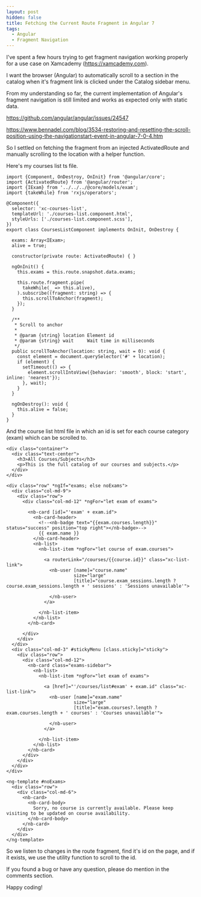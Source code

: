 ```yaml
---
layout: post
hidden: false
title: Fetching the Current Route Fragment in Angular 7
tags:
  - Angular
  - Fragment Navigation
---
```

I've spent a few hours trying to get fragment navigation working properly for a use case on Xamcademy (https://xamcademy.com).

I want the browser (Angular) to automatically scroll to a section in the catalog when it's fragment link is clicked under the Catalog sidebar menu.

From my understanding so far, the current implementation of Angular's fragment navigation is still limited and works as expected only with static data.

https://github.com/angular/angular/issues/24547

https://www.bennadel.com/blog/3534-restoring-and-resetting-the-scroll-position-using-the-navigationstart-event-in-angular-7-0-4.htm

So I settled on fetching the fragment from an injected ActivatedRoute and manually scrolling to the location with a helper function.

Here's my courses list ts file.

```
import {Component, OnDestroy, OnInit} from '@angular/core';
import {ActivatedRoute} from '@angular/router';
import {IExam} from '../../../@core/models/exam';
import {takeWhile} from 'rxjs/operators';

@Component({
  selector: 'xc-courses-list',
  templateUrl: './courses-list.component.html',
  styleUrls: ['./courses-list.component.scss'],
})
export class CoursesListComponent implements OnInit, OnDestroy {

  exams: Array<IExam>;
  alive = true;

  constructor(private route: ActivatedRoute) { }

  ngOnInit() {
    this.exams = this.route.snapshot.data.exams;

    this.route.fragment.pipe(
      takeWhile(_ => this.alive),
    ).subscribe((fragment: string) => {
      this.scrollToAnchor(fragment);
    });
  }

  /**
   * Scroll to anchor
   *
   * @param {string} location Element id
   * @param {string} wait     Wait time in milliseconds
   */
  public scrollToAnchor(location: string, wait = 0): void {
    const element = document.querySelector('#' + location);
    if (element) {
      setTimeout(() => {
        element.scrollIntoView({behavior: 'smooth', block: 'start', inline: 'nearest'});
      }, wait);
    }
  }

  ngOnDestroy(): void {
    this.alive = false;
  }
}
```

And the course list html file in which an id is set for each course category (exam) which can be scrolled to.

```
<div class="container">
  <div class="text-center">
    <h3>All Courses/Subjects</h3>
    <p>This is the full catalog of our courses and subjects.</p>
  </div>
</div>

<div class="row" *ngIf="exams; else noExams">
  <div class="col-md-9">
    <div class="row">
      <div class="col-md-12" *ngFor="let exam of exams">

        <nb-card [id]="'exam' + exam.id">
          <nb-card-header>
            <!--<nb-badge text="{{exam.courses.length}}" status="success" position="top right"></nb-badge>-->
            {{ exam.name }}
          </nb-card-header>
          <nb-list>
            <nb-list-item *ngFor="let course of exam.courses">

              <a routerLink="/courses/{{course.id}}" class="xc-list-link">
                <nb-user [name]="course.name"
                         size="large"
                         [title]="course.exam_sessions.length ? course.exam_sessions.length + ' sessions' : 'Sessions unavailable'">

                </nb-user>
              </a>
              
            </nb-list-item>
          </nb-list>
        </nb-card>

      </div>
    </div>
  </div>
  <div class="col-md-3" #stickyMenu [class.sticky]="sticky">
    <div class="row">
      <div class="col-md-12">
        <nb-card class="exams-sidebar">
          <nb-list>
            <nb-list-item *ngFor="let exam of exams">

              <a [href]="'/courses/list#exam' + exam.id" class="xc-list-link">
                <nb-user [name]="exam.name"
                         size="large"
                         [title]="exam.courses?.length ? exam.courses.length + ' courses' : 'Courses unavailable'">

                </nb-user>
              </a>
              
            </nb-list-item>
          </nb-list>
        </nb-card>
      </div>
    </div>
  </div>
</div>

<ng-template #noExams>
  <div class="row">
    <div class="col-md-6">
      <nb-card>
        <nb-card-body>
          Sorry, no course is currently available. Please keep visiting to be updated on course availability.
        </nb-card-body>
      </nb-card>
    </div>
  </div>
</ng-template>
```



So we listen to changes in the route fragment, find it's id on the page, and if it exists, we use the utility function to scroll to the id.

If you found a bug or have any question, please do mention in the comments section.



Happy coding!
